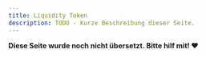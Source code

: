 ```yaml
---
title: Liquidity Token
description: TODO - Kurze Beschreibung dieser Seite.
---
```


**Diese Seite wurde noch nicht übersetzt. Bitte hilf mit! ❤**
